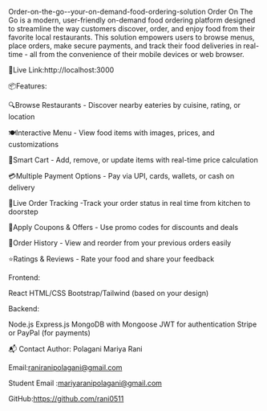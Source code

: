 Order-on-the-go--your-on-demand-food-ordering-solution
Order On The Go is a modern, user-friendly on-demand food ordering platform designed to streamline the way customers discover, order, and enjoy food from their favorite local restaurants. This solution empowers users to browse menus, place orders, make secure payments, and track their food deliveries in real-time - all from the convenience of their mobile devices or web browser.
 
🔗Live Link:http://localhost:3000

📦Features:

 🔍Browse Restaurants - Discover nearby eateries by cuisine, rating, or location

 🍽️Interactive Menu - View food items with images, prices, and customizations

 🛒Smart Cart - Add, remove, or update items with real-time price calculation

 💳Multiple Payment Options - Pay via UPI, cards, wallets, or cash on delivery

 🚚Live Order Tracking -Track your order status in real time from kitchen to doorstep

 🎁Apply Coupons & Offers - Use promo codes for discounts and deals

 📜Order History - View and reorder from your previous orders easily

 ⭐Ratings & Reviews - Rate your food and share your feedback

Frontend:

React HTML/CSS Bootstrap/Tailwind (based on your design)

Backend:

Node.js Express.js MongoDB with Mongoose JWT for authentication Stripe or PayPal (for payments)

📬 Contact Author: Polagani Mariya Rani

Email:raniranipolagani@gmail.com

Student Email :mariyaranipolagani@gmail.com

GitHub:https://github.com/rani0511
